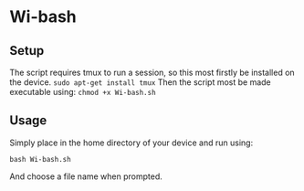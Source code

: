 # Wi-bash

## Setup
The script requires tmux to run a session, so this most firstly be installed on the device.
`sudo apt-get install tmux`
Then the script most be made executable using:
`chmod +x Wi-bash.sh`

## Usage

Simply place in the home directory of your device and run using:
```
bash Wi-bash.sh
```
And choose a file name when prompted.

